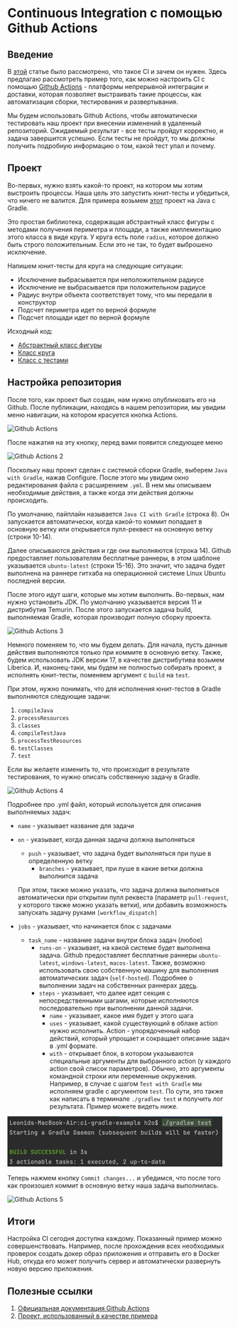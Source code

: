 # Continuous Integration с помощью Github Actions

## Введение 
В [этой](./intro.md) статье было рассмотрено, что такое CI и зачем он нужен. Здесь предлагаю рассмотреть пример того, как можно настроить CI с помощью [Github Actions](https://docs.github.com/ru/actions) - платформы непрерывной интеграции и доставки, которая позволяет выстраивать такие процессы, как автоматизация сборки, тестирования и развертывания.

Мы будем использовать Github Actions, чтобы автоматически тестировать наш проект при внесении изменений в удаленный репозиторий. Ожидаемый результат - все тесты пройдут корректно, и задача завершится успешно. Если тесты не пройдут, то мы должны получить подробную информацию о том, какой тест упал и почему. 

## Проект
Во-первых, нужно взять какой-то проект, на котором мы хотим выстроить процессы. Наша цель это запустить юнит-тесты и убедиться, что ничего не валится.
Для примера возьмем [этот](https://github.com/qcha/ci-gradle-example) проект на Java с Gradle.

Это простая библиотека, содержащая абстрактный класс фигуры с методами получения периметра и площади, а также имплементацию этого класса в виде круга. У круга есть поле `radius`, которое должно быть строго положительным. Если это не так, то будет выброшено исключение. 

Напишем юнит-тесты для круга на следующие ситуации:
* Исключение выбрасывается при неположительном радиусе
* Исключение не выбрасывается при положительном радиусе
* Радиус внутри объекта соответствует тому, что мы передали в конструктор
* Подсчет периметра идет по верной формуле
* Подсчет площади идет по верной формуле

Исходный код:
* [Абстрактный класс фигуры](https://github.com/qcha/ci-gradle-example/blob/main/src/main/java/ru/aarexer/figures/Figure.java)
* [Класс круга](https://github.com/qcha/ci-gradle-example/blob/main/src/main/java/ru/aarexer/figures/Circle.java)
* [Класс с тестами](https://github.com/qcha/ci-gradle-example/blob/main/src/test/java/ru/aarexer/figures/CircleTest.java)

## Настройка репозитория
После того, как проект был создан, нам нужно опубликовать его на Github. После публикации, находясь в нашем репозитории, мы увидим меню навигации, на котором красуется кнопка Actions.

![Github Actions](../images/ci/github_actions_1.png)

После нажатия на эту кнопку, перед вами появится следующее меню

![Github Actions 2](../images/ci/github_actions_2.png)

Поскольку наш проект сделан с системой сборки Gradle, выберем `Java with Gradle`, нажав Configure. После этого мы увидим окно редактирования файла с расширением `.yml`. В нем мы описываем необходимые действия, а также когда эти действия должны происходить.

По умолчанию, пайплайн называется `Java CI with Gradle` (строка 8). Он запускается автоматически, когда какой-то коммит попадает в основную ветку или открывается пулл-реквест на основную ветку (строки 10-14).

Далее описываются действия и где они выполняются (строка 14). Github предоставляет пользователям бесплатные раннеры, в этом шаблоне указывается `ubuntu-latest` (строки 15-16). Это значит, что задача будет выполнена на раннере гитхаба на операционной системе Linux Ubuntu последней версии. 

После этого идут шаги, которые мы хотим выполнить. Во-первых, нам нужно установить JDK. По умолчанию указывается версия 11 и дистрибутив Temurin. После этого запускается задача build, выполняемая Gradle, которая производит полную сборку проекта.

![Github Actions 3](../images/ci/github_actions_3.png)

Немного поменяем то, что мы будем делать. Для начала, пусть данные действия выполняются только при коммите в основную ветку. Также, будем использовать JDK версии 17, в качестве дистрибутива возьмем Liberica. И, наконец-таки, мы будем не полностью собирать проект, а исполнять юнит-тесты, поменяем аргумент с `build` на `test`. 

При этом, нужно понимать, что для исполнения юнит-тестов в Gradle выполняются следующие задачи:
1) `compileJava`
2) `processResources`
3) `classes`
4) `compileTestJava`
5) `processTestResources`
6) `testClasses`
7) `test`

Если вы желаете изменить то, что происходит в результате тестирования, то нужно описать собственную задачу в Gradle.

![Github Actions 4](../images/ci/github_actions_4.png)

Подробнее про .yml файл, который используется для описания выполняемых задач:
* `name` - указывает название для задачи
* `on` - указывает, когда данная задача должна выполняться
    * `push` - указывает, что задача будет выполняться при пуше в определенную ветку
      * `branches` - указывает, при пуше в какие ветки должна выполнится задача

    При этом, также можно указать, что задача должна выполняться автоматически при открытии пулл реквеста (параметр `pull-request`, у которого также можно указать ветки), или добавить возможность запускать задачу руками `[workflow_dispatch]`

* `jobs` - указывает, что начинается блок с задачами
    * `task_name` - название задачи внутри блока задач (любое)
        * `runs-on` - указывает, на какой системе будет выполнена задача. Github предоставляет бесплатные раннеры `ubuntu-latest`, `windows-latest`, `macos-latest`. Также, возможно использовать свою собственную машину для выполнения автоматических задач (`self-hosted`). Подробнее о выполнении задач на собственных раннерах [здесь](https://docs.github.com/ru/actions/hosting-your-own-runners/managing-self-hosted-runners/adding-self-hosted-runners).
        * `steps` - указывает, что далее идет секция с непосредственными шагами, которые исполняются последовательно при выполнении данной задачи.
            * `name` - указывает, какое имя будет у этого шага
            * `uses` - указывает, какой существующий в облаке action нужно исполнить. Action - упорядоченный набор действий, который упрощает и сокращает описание задач в .yml формате.
            * `with` - открывает блок, в котором указываются специальные аргументы для выбранного action (у каждого action свой список параметров). Обычно, это аргументы командной строки или переменные окружения. Например, в случае с шагом `Test with Gradle` мы исполняем gradle с аргументом `test`. По сути, это также как написать в терминале `./gradlew test` и получить лог результата. Пример можете видеть ниже.


![Gradle test example](../images/ci/gradle_test_example.png)

Теперь нажмем кнопку `Commit changes...` и убедимся, что после того как произошел коммит в основную ветку наша задача выполнилась.

![Github Actions 5](../images/ci/github_actions_5.png)

## Итоги
Настройка CI сегодня доступна каждому. Показанный пример можно совершенствовать. Например, после прохождения всех необходимых проверок создать докер образ приложения и отправить его в Docker Hub, откуда его может получить сервер и автоматически развернуть новую версию приложения.

## Полезные ссылки

1. [Официальная документация Github Actions](https://docs.github.com/ru/actions)
2. [Проект, использованный в качестве примера](https://github.com/qcha/ci-gradle-example)

